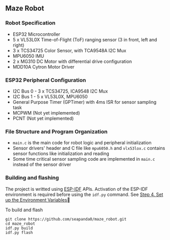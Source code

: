 ## Maze Robot

### Robot Specification
- ESP32 Microcontroller
- 5 x VL53L0X Time-of-Flight (ToF) ranging sensor (3 in front, left and right)
- 3 x TCS34725 Color Sensor, with TCA9548A I2C Mux
- MPU6050 IMU
- 2 x MG310 DC Motor with differential drive configuration
- MDD10A Cytron Motor Driver

### ESP32 Peripheral Configuration
- I2C Bus 0 - 3 x TCS34725, ICA9548 I2C Mux
- I2C Bus 1 - 5 x VL53L0X, MPU6050
- General Purpose Timer (GPTimer) with 4ms ISR for sensor sampling task
- MCPWM (Not yet implemented)
- PCNT (Not yet implemented)

### File Structure and Program Organization
- `main.c` is the main code for robot logic and peripheral initialization
- Sensor drivers' header and C file like `mpu6050.h` and `vlx53lox.c` contains sensor functions like initialization and reading
- Some time critical sensor sampling code are implemented in `main.c` instead of the sensor driver

### Building and flashing
The project is writted using [ESP-IDF](https://docs.espressif.com/projects/esp-idf/en/stable/esp32/get-started/index.html) APIs. Activation of the ESP-IDF environment is required before using the `idf.py` command. See [Step 4. Set up the Environment Variables](https://docs.espressif.com/projects/esp-idf/en/stable/esp32/get-started/linux-macos-setup.html#step-4-set-up-the-environment-variables)

To build and flash
```
git clone https://github.com/seapanda0/maze_robot.git
cd maze_robot
idf.py build
idf.py flash

```